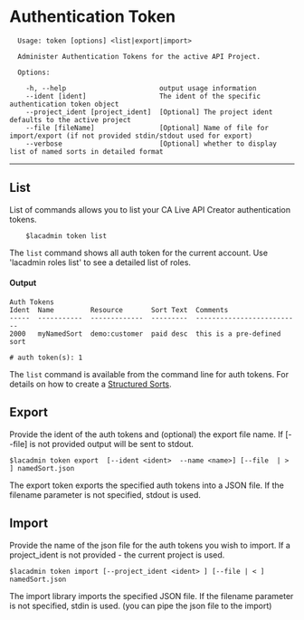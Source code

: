 # Authentication Token

```
  Usage: token [options] <list|export|import>

  Administer Authentication Tokens for the active API Project.

  Options:

    -h, --help                       output usage information
    --ident [ident]                  The ident of the specific authentication token object
    --project_ident [project_ident]  [Optional] The project ident defaults to the active project
    --file [fileName]                [Optional] Name of file for import/export (if not provided stdin/stdout used for export)
    --verbose                        [Optional] whether to display list of named sorts in detailed format
```


***
## List
List of commands allows you to list your CA Live API Creator authentication tokens. 

```
    $lacadmin token list
```

The `list` command shows all auth token for the current account. Use 'lacadmin roles list' to see a detailed list of roles.

#### Output
```
Auth Tokens                                                                                                                                     
Ident  Name         Resource       Sort Text  Comments                  
-----  -----------  -------------  ---------  --------------------------
2000   myNamedSort  demo:customer  paid desc  this is a pre-defined sort

# auth token(s): 1                                                                                                                                                
```

The `list` command is available from the command line for auth tokens. For details on how to create a [Structured Sorts](http://ca-doc.espressologic.com/docs/logic-designer/create/structured-sorts).

## Export
Provide the ident of the auth tokens and (optional) the export file name. If [--file] is not provided output will be sent to stdout.
```
$lacadmin token export  [--ident <ident>  --name <name>] [--file  | > ] namedSort.json
```
The export token exports the specified auth tokens into a JSON file. If the filename parameter is not specified, stdout is used.

## Import
Provide the name of the json file for the auth tokens you wish to import. If a project_ident is not provided - the current project is used.
```
$lacadmin token import [--project_ident <ident> ] [--file | < ] namedSort.json
```
The import library imports the specified JSON file. If the filename parameter is not specified, stdin is used. (you can pipe the json file to the import)




